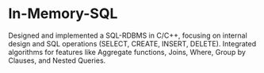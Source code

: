 # In-Memory-SQL
Designed and implemented a SQL-RDBMS in C/C++, focusing on internal design and SQL operations (SELECT, CREATE, INSERT, DELETE). Integrated algorithms for features like Aggregate functions, Joins, Where, Group by Clauses, and Nested Queries.
